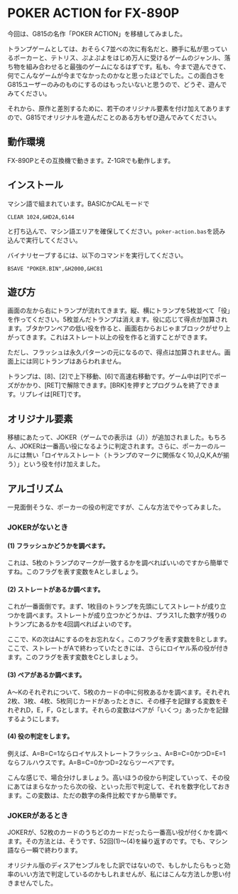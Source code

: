 # POKER ACTION for FX-890P

今回は、G815の名作「POKER ACTION」を移植してみました。

トランプゲームとしては、おそらく7並べの次に有名だと、勝手に私が思っているポーカーと、テトリス、ぷよぷよをはじめ万人に受けるゲームのジャンル、落ち物を組み合わせると最強のゲームになるはずです。私も、今まで遊んできて、何でこんなゲームが今までなかったのかなと思ったほどでした。この面白さをG815ユーザーのみのものにするのはもったいないと思うので、どうぞ、遊んでみてください。

それから、原作と差別するために、若干のオリジナル要素を付け加えてありますので、G815でオリジナルを遊んだことのある方もぜひ遊んでみてください。

## 動作環境

FX-890Pとその互換機で動きます。Z-1GRでも動作します。

## インストール

マシン語で組まれています。BASICかCALモードで

```
CLEAR 1024,&HD2A,6144
```

と打ち込んで、マシン語エリアを確保してください。```poker-action.bas```を読み込んで実行してください。

バイナリセーブするには、以下のコマンドを実行してください。

```
BSAVE "POKER.BIN",&H2000,&HC81
```

## 遊び方

画面の左から右にトランプが流れてきます。縦、横にトランプを5枚並べて「役」を作ってください。5枚並んだトランプは消えます。役に応じて得点が加算されます。ブタかワンペアの低い役を作ると、画面右からおじゃまブロックがせり上がってきます。これはストレート以上の役を作ると消すことができます。

ただし、フラッシュは永久パターンの元になるので、得点は加算されません。画面上には同じトランプはあらわれません。

トランプは、[8]、[2]で上下移動、[6]で高速右移動です。ゲーム中は[P]でポーズがかかり、[RET]で解除できます。[BRK]を押すとプログラムを終了できます。リプレイは[RET]です。

## オリジナル要素

移植にあたって、JOKER（ゲームでの表示は（J））が追加されました。もちろん、JOKERは一番高い役になるように判定されます。さらに、ポーカーのルールには無い「ロイヤルストレート（トランプのマークに関係なく10,J,Q,K,Aが揃う）」という役を付け加えました。

## アルゴリズム

一見面倒そうな、ポーカーの役の判定ですが、こんな方法でやってみました。

### JOKERがないとき

#### (1) フラッシュかどうかを調べます。

これは、5枚のトランプのマークが一致するかを調べればいいのですから簡単ですね。このフラグを表す変数をAとしましょう。

#### (2) ストレートがあるか調べます。

これが一番面倒です。まず、1枚目のトランプを先頭にしてストレートが成り立つかを調べます。ストレートが成り立つかどうかは、プラス1した数字が残りのトランプにあるかを4回調べればよいのです。

ここで、Kの次はAにするのをお忘れなく。このフラグを表す変数をBとします。ここで、ストレートがAで終わっていたときには、さらにロイヤル系の役が付きます。このフラグを表す変数をCとしましょう。

#### (3) ペアがあるか調べます。

A～Kのそれぞれについて、5枚のカードの中に何枚あるかを調べます。それぞれ2枚、3枚、4枚、5枚同じカードがあったときに、その様子を記録する変数をそれぞれD，E，F，Gとします。それらの変数はペアが「いくつ」あったかを記録するようにします。

#### (4) 役の判定をします。

例えば、A=B=C=1ならロイヤルストレートフラッシュ、A=B=C=0かつD=E=1ならフルハウスです。A=B=C=0かつD=2ならツーペアです。

こんな感じで、場合分けしましょう。高いほうの役から判定していって、その役にあてはまらなかったら次の役、といった形で判定して、それを数字化しておきます。この変数は、ただの数字の条件比較ですから簡単です。

### JOKERがあるとき

JOKERが、52枚のカードのうちどのカードだったら一番高い役が付くかを調べます。その方法とは、そうです、52回(1)～(4)を繰り返すのです。でも、マシン語なら一瞬で終わります。

オリジナル版のディスアセンブルをした訳ではないので、もしかしたらもっと効率のいい方法で判定しているのかもしれませんが、私にはこんな方法しか思い付きませんでした。
